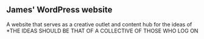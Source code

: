 ## James' WordPress website
A website that serves as a creative outlet and content hub for the ideas of *THE IDEAS SHOULD BE THAT OF A COLLECTIVE OF THOSE WHO LOG ON
